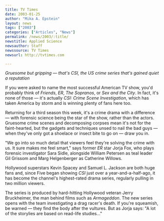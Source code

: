 ```yaml
---
title: TV Times
date: 2003-01-25
author: "Mika A. Epstein"
layout: news
tags: ["2003"]
categories: ["Articles", "News"]
permalink: /news/2003/:title/
newstitle: Applied Science
newsauthor: Staff
newssource: TV Times
newsurl: http://tvtimes.com

---
```


*Gruesome but gripping &#8212; that's CSI, the US crime series that's gained quiet a reputation*

If you were asked to name the most successful American TV show, you'd probably think of *Friends*, *ER*, *The Sopranos*, or *Sex and the City*. In fact, it's none of those &#8212; it's actually *CSI: Crime Scene Investigation*, which has taken America by storm and is winning plenty of fans here too.

Returning for a third season this week, it's a crime drama with a difference &#8212; with forensic science being the star of the show, rather than the actors. Gruesome crime scenes and decomposing corpses mean it's not for the faint-hearted, but the gadgets and techniques unsed to nail the bad guys &#8212; when they've only got a shoelace or insect bite to go on &#8212; draw you in.

"We go into so much detail that viewers feel they're solving the crime with us. It sure makes me feel smart," says former *ER* star Jorja Fox, who plays forensic investigator Sara Sidle, alongside William Petersen as teal leader Gil Grissom and Marg Helgenberger as Catherine Willows.

Hollywood superstars Kevin Spacey and Samuel L. Jackson are both huge fans and, since Five began showing *CSI* just over a year-and-a-half-ago, it has become the channel's highest-rated drama series, regularly pulling in two million viewers.

The series is produced by hard-hitting Hollywood veteran Jerry Bruckheimer, the man behind films such as *Armageddon*. The new series opens with the team investigating a drag racer's death. If you're squeamish, be warned &#8212; they find the body after the vultures. But as Jorja says: "A lot of the storylies are based on read-life studies..."


